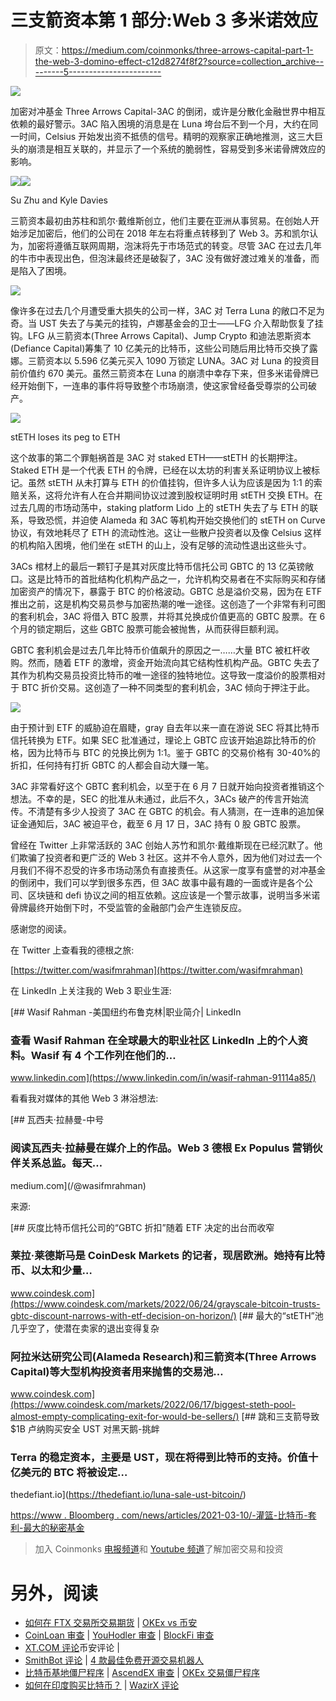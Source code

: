 # 三支箭资本第 1 部分:Web 3 多米诺效应

> 原文：<https://medium.com/coinmonks/three-arrows-capital-part-1-the-web-3-domino-effect-c12d8274f8f2?source=collection_archive---------5----------------------->

![](img/65a42c6cd1a799b85ed351225032225d.png)

加密对冲基金 Three Arrows Capital-3AC 的倒闭，或许是分散化金融世界中相互依赖的最好警示。3AC 陷入困境的消息是在 Luna 垮台后不到一个月，大约在同一时间，Celsius 开始发出资不抵债的信号。精明的观察家正确地推测，这三大巨头的崩溃是相互关联的，并显示了一个系统的脆弱性，容易受到多米诺骨牌效应的影响。

![](img/2ff633806730437778d5c9e86bf69979.png)![](img/85f3388271561c75c75d801e6204a909.png)

Su Zhu and Kyle Davies

三箭资本最初由苏柱和凯尔·戴维斯创立，他们主要在亚洲从事贸易。在创始人开始涉足加密后，他们的公司在 2018 年左右将重点转移到了 Web 3。苏和凯尔认为，加密将遵循互联网周期，泡沫将先于市场范式的转变。尽管 3AC 在过去几年的牛市中表现出色，但泡沫最终还是破裂了，3AC 没有做好渡过难关的准备，而是陷入了困境。

![](img/a5f9be75d12da130d67f8306747ae213.png)

像许多在过去几个月遭受重大损失的公司一样，3AC 对 Terra Luna 的敞口不足为奇。当 UST 失去了与美元的挂钩，卢娜基金会的卫士——LFG 介入帮助恢复了挂钩。LFG 从三箭资本(Three Arrows Capital)、Jump Crypto 和迪法恩斯资本(Defiance Capital)筹集了 10 亿美元的比特币，这些公司随后用比特币交换了露娜。三箭资本以 5.596 亿美元买入 1090 万锁定 LUNA。3AC 对 Luna 的投资目前价值约 670 美元。虽然三箭资本在 Luna 的崩溃中幸存下来，但多米诺骨牌已经开始倒下，一连串的事件将导致整个市场崩溃，使这家曾经备受尊崇的公司破产。

![](img/e76eb1674e3dc50bb20c97c9fcccdffe.png)

stETH loses its peg to ETH

这个故事的第二个罪魁祸首是 3AC 对 staked ETH——stETH 的长期押注。Staked ETH 是一个代表 ETH 的令牌，已经在以太坊的利害关系证明协议上被标记。虽然 stETH 从未打算与 ETH 的价值挂钩，但许多人认为应该是因为 1:1 的索赔关系，这将允许有人在合并期间协议过渡到股权证明时用 stETH 交换 ETH。在过去几周的市场动荡中，staking platform Lido 上的 stETH 失去了与 ETH 的联系，导致恐慌，并迫使 Alameda 和 3AC 等机构开始交换他们的 stETH on Curve 协议，有效地耗尽了 ETH 的流动性池。这让一些散户投资者以及像 Celsius 这样的机构陷入困境，他们坐在 stETH 的山上，没有足够的流动性退出这些头寸。

3ACs 棺材上的最后一颗钉子是其对灰度比特币信托公司 GBTC 的 13 亿英镑敞口。这是比特币的首批结构化机构产品之一，允许机构交易者在不实际购买和存储加密资产的情况下，暴露于 BTC 的价格波动。GBTC 总是溢价交易，因为在 ETF 推出之前，这是机构交易员参与加密热潮的唯一途径。这创造了一个非常有利可图的套利机会，3AC 将借入 BTC 股票，并将其兑换成价值更高的 GBTC 股票。在 6 个月的锁定期后，这些 GBTC 股票可能会被抛售，从而获得巨额利润。

GBTC 套利机会是过去几年比特币价值飙升的原因之一……大量 BTC 被杠杆收购。然而，随着 ETF 的激增，资金开始流向其它结构性机构产品。GBTC 失去了其作为机构交易员投资比特币的唯一途径的独特地位。这导致一度溢价的股票相对于 BTC 折价交易。这创造了一种不同类型的套利机会，3AC 倾向于押注于此。

![](img/43ec09d1b10fe9a40973cf4f46f97b61.png)

由于预计到 ETF 的威胁迫在眉睫，gray 自去年以来一直在游说 SEC 将其比特币信托转换为 ETF。如果 SEC 批准通过，理论上 GBTC 应该开始追踪比特币的价格，因为比特币与 BTC 的兑换比例为 1:1。鉴于 GBTC 的交易价格有 30-40%的折扣，任何持有打折 GBTC 的人都会自动大赚一笔。

3AC 非常看好这个 GBTC 套利机会，以至于在 6 月 7 日就开始向投资者推销这个想法。不幸的是，SEC 的批准从未通过，此后不久，3ACs 破产的传言开始流传。不清楚有多少人投资了 3AC 在 GBTC 的机会。有人猜测，在一连串的追加保证金通知后，3AC 被迫平仓，截至 6 月 17 日，3AC 持有 0 股 GBTC 股票。

曾经在 Twitter 上非常活跃的 3AC 创始人苏竹和凯尔·戴维斯现在已经沉默了。他们欺骗了投资者和更广泛的 Web 3 社区。这并不令人意外，因为他们对过去一个月我们不得不忍受的许多市场动荡负有直接责任。从这家一度享有盛誉的对冲基金的倒闭中，我们可以学到很多东西，但 3AC 故事中最有趣的一面或许是各个公司、区块链和 defi 协议之间的相互依赖。这应该是一个警示故事，说明当多米诺骨牌最终开始倒下时，不受监管的金融部门会产生连锁反应。

感谢您的阅读。

在 Twitter 上查看我的德根之旅:

[https://twitter.com/wasifmrahman](https://twitter.com/wasifmrahman)

在 LinkedIn 上关注我的 Web 3 职业生涯:

[](https://www.linkedin.com/in/wasif-rahman-91114a85/) [## Wasif Rahman -美国纽约布鲁克林|职业简介| LinkedIn

### 查看 Wasif Rahman 在全球最大的职业社区 LinkedIn 上的个人资料。Wasif 有 4 个工作列在他们的…

www.linkedin.com](https://www.linkedin.com/in/wasif-rahman-91114a85/) 

看看我对媒体的其他 Web 3 淋浴想法:

[](/@wasifmrahman) [## 瓦西夫·拉赫曼-中号

### 阅读瓦西夫·拉赫曼在媒介上的作品。Web 3 德根 Ex Populus 营销伙伴关系总监。每天…

medium.com](/@wasifmrahman) 

来源:

[](https://www.coindesk.com/markets/2022/06/24/grayscale-bitcoin-trusts-gbtc-discount-narrows-with-etf-decision-on-horizon/) [## 灰度比特币信托公司的“GBTC 折扣”随着 ETF 决定的出台而收窄

### 莱拉·莱德斯马是 CoinDesk Markets 的记者，现居欧洲。她持有比特币、以太和少量…

www.coindesk.com](https://www.coindesk.com/markets/2022/06/24/grayscale-bitcoin-trusts-gbtc-discount-narrows-with-etf-decision-on-horizon/) [](https://www.coindesk.com/markets/2022/06/17/biggest-steth-pool-almost-empty-complicating-exit-for-would-be-sellers/) [## 最大的“stETH”池几乎空了，使潜在卖家的退出变得复杂

### 阿拉米达研究公司(Alameda Research)和三箭资本(Three Arrows Capital)等大型机构投资者用来抛售的交易池…

www.coindesk.com](https://www.coindesk.com/markets/2022/06/17/biggest-steth-pool-almost-empty-complicating-exit-for-would-be-sellers/) [](https://thedefiant.io/luna-sale-ust-bitcoin/) [## 跳和三支箭导致$1B 卢纳购买安全 UST 对黑天鹅-挑衅

### Terra 的稳定资本，主要是 UST，现在将得到比特币的支持。价值十亿美元的 BTC 将被设定…

thedefiant.io](https://thedefiant.io/luna-sale-ust-bitcoin/) 

[https://www . Bloomberg . com/news/articles/2021-03-10/-灌篮-比特币-套利-最大的秘密基金](https://www.bloomberg.com/news/articles/2021-03-10/-slam-dunk-bitcoin-arbitrage-fizzles-for-biggest-crypto-fund)

> 加入 Coinmonks [电报频道](https://t.me/coincodecap)和 [Youtube 频道](https://www.youtube.com/c/coinmonks/videos)了解加密交易和投资

# 另外，阅读

*   [如何在 FTX 交易所交易期货](https://coincodecap.com/ftx-futures-trading) | [OKEx vs 币安](https://coincodecap.com/okex-vs-binance)
*   [CoinLoan 审查](https://coincodecap.com/coinloan-review) | [YouHodler 审查](/coinmonks/youhodler-4-easy-ways-to-make-money-98969b9689f2) | [BlockFi 审查](https://coincodecap.com/blockfi-review)
*   [XT.COM 评论](https://coincodecap.com/profittradingapp-for-binance)币安评论 |
*   [SmithBot 评论](https://coincodecap.com/smithbot-review) | [4 款最佳免费开源交易机器人](https://coincodecap.com/free-open-source-trading-bots)
*   [比特币基地僵尸程序](/coinmonks/coinbase-bots-ac6359e897f3) | [AscendEX 审查](/coinmonks/ascendex-review-53e829cf75fa) | [OKEx 交易僵尸程序](/coinmonks/okex-trading-bots-234920f61e60)
*   [如何在印度购买比特币？](/coinmonks/buy-bitcoin-in-india-feb50ddfef94) | [WazirX 评论](/coinmonks/wazirx-review-5c811b074f5b)